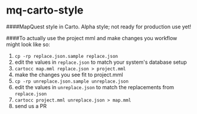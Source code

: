 mq-carto-style
==============

####MapQuest style in Carto. Alpha style; not ready for production use yet!

####To actually use the project mml and make changes you workflow might look like so:

1. `cp -rp replace.json.sample replace.json`
1. edit the values in `replace.json` to match your system's database setup
1. `cartocc map.mml replace.json > project.mml`
1. make the changes you see fit to project.mml
1. `cp -rp unreplace.json.sample unreplace.json`
1. edit the values in `unreplace.json` to match the replacements from `replace.json`
1. `cartocc project.mml unreplace.json > map.mml`
1. send us a PR
